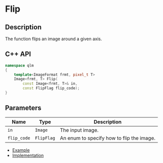 # Flip

## Description
The function flips an image around a given axis.

## C++ API
```c++
namespace qlm
{
	template<ImageFormat frmt, pixel_t T>
	Image<frmt, T> Flip(
		const Image<frmt, T>& in,
		const FlipFlag flip_code);
}
```

## Parameters

| Name        | Type       | Description                                                       |
|-------------|------------|-------------------------------------------------------------------|
| `in`        | `Image`    | The input image.                                                  |
| `flip_code` | `FlipFlag` | An enum to specify how to flip the image.                         |


* [Example](../../../Examples/Flip)
* [Implementation](../../../../code/Flip/Flip.cpp)
